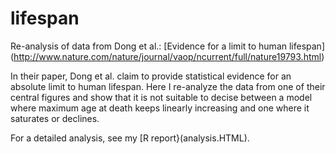 # lifespan
Re-analysis of data from Dong et al.: [Evidence for a limit to human lifespan] (http://www.nature.com/nature/journal/vaop/ncurrent/full/nature19793.html)

In their paper, Dong et al. claim to provide statistical evidence for an absolute limit to human lifespan. Here I re-analyze the data from one of their central figures and show that it is not suitable to decise between a model where maximum age at death keeps linearly increasing and one where it saturates or declines. 

For a detailed analysis, see my [R report}(analysis.HTML).
